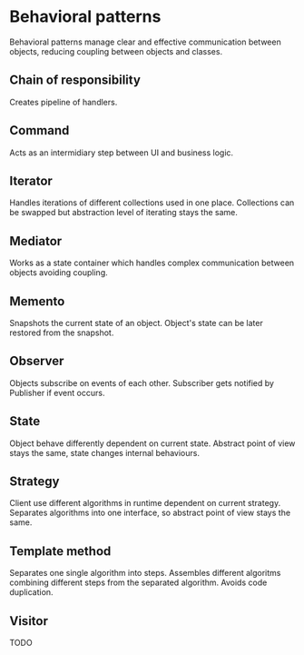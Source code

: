 # Behavioral patterns

Behavioral patterns manage clear and effective communication between objects, reducing coupling between objects and classes.

## Chain of responsibility

Creates pipeline of handlers.

## Command

Acts as an intermidiary step between UI and business logic.

## Iterator

Handles iterations of different collections used in one place. Collections can be swapped but abstraction level of iterating stays the same.

## Mediator

Works as a state container which handles complex communication between objects avoiding coupling.

## Memento

Snapshots the current state of an object. Object's state can be later restored from the snapshot.

## Observer

Objects subscribe on events of each other. Subscriber gets notified by Publisher if event occurs.

## State

Object behave differently dependent on current state. Abstract point of view stays the same, state changes internal behaviours.

## Strategy

Client use different algorithms in runtime dependent on current strategy. Separates algorithms into one interface, so abstract point of view stays the same.

## Template method

Separates one single algorithm into steps. Assembles different algoritms combining different steps from the separated algorithm. Avoids code duplication.

## Visitor

TODO
